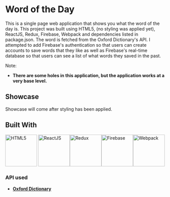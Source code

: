 # Word of the Day
This is a single page web application that shows you what the word of the day is. This project was built using HTML5, (no styling was applied yet), ReactJS, Redux, Firebase, Webpack and dependencies listed in package.json. The word is fetched from the Oxford Dictionary's API. I attempted to add Firebase's authentication so that users can create accounts to save words that they like as well as Firebase's real-time database so that users can see a list of what words they saved in the past.

Note:
- **There are some holes in this application, but the application works at a very base level.**

## Showcase
Showcase will come after styling has been applied.

## Built With
<img src="https://cdn.worldvectorlogo.com/logos/html5.svg" alt="HTML5" width="100px" height="100px"> <img src="https://cdn.worldvectorlogo.com/logos/react.svg" alt="ReactJS" width="100px" height="100px"><img src="https://cdn.worldvectorlogo.com/logos/redux.svg" alt="Redux" width="100px" height="100px"><img src="https://cdn.worldvectorlogo.com/logos/firebase-1.svg" alt="Firebase" width="100px" height="100px"><img src="https://cdn.worldvectorlogo.com/logos/webpack-icon.svg" alt="Webpack" width="100px" height="100px">

### API used
- **[Oxford Dictionary](https://developer.oxforddictionaries.com/)**

